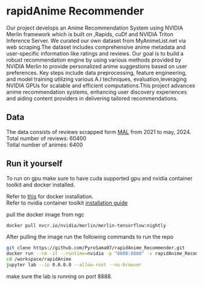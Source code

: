 # rapidAnime Recommender
Our project develops an Anime Recommendation System using NVIDIA Merlin framework which is built on ,Rapids, cuDf and NVIDIA Triton Inference Server. We curated our own dataset from MyAnimeList.net via web scraping.The dataset includes comprehensive anime metadata and user-specific information like ratings and reviews. Our goal is to build a robust recommendation engine by using various methods provided by NVIDIA Merlin to provide personalized anime suggestions based on user preferences. Key steps include data preprocessing, feature engineering, and model training utilizing various A.I techniques, evaluation,leveraging NVIDIA GPUs for scalable and efficient computations.This project advances anime recommendation systems, enhancing user discovery experiences and aiding content providers in delivering tailored recommendations. 

## Data
The data consists of reviews scrapped form [MAL](https://myanimelist.net/) from 2021 to may, 2024.  
Total number of reviews: 60400  
Totlal number of animes: 6400  

## Run it yourself
To run on gpu make sure to have cuda supported gpu and nvidia container toolkit and docker installed.

Refer to [this](https://www.geeksforgeeks.org/how-to-install-and-configure-docker-in-ubuntu/) for docker installation.  
Refer to nvidia container toolkit [installation guide](https://docs.nvidia.com/datacenter/cloud-native/container-toolkit/latest/install-guide.html)

pull the docker image from ngc
```bash
docker pull nvcr.io/nvidia/merlin/merlin-tensorflow:nightly
```

After pulling the image run the following commands to run the repo

```bash
git clone https://github.com/PyroSama07/rapidAnime_Recommender.git
docker run --rm -it --runtime=nvidia -p "8888:8888" -v rapidAnime_Recommender/:/workspace/rapidAnime nvcr.io/nvidia/merlin/merlin-tensorflow:nightly
cd /workspace/rapidAnime
jupyter lab --ip 0.0.0.0 --allow-root --no-browser
```

make sure the lab is running on port 8888.
